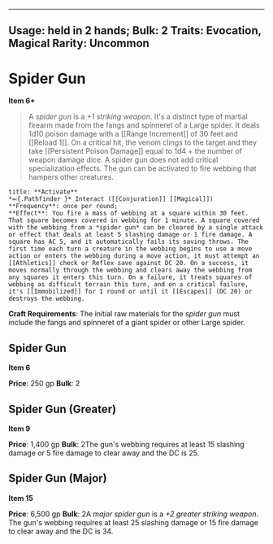 
---
Usage: held in 2 hands;
Bulk: 2
Traits: Evocation, Magical
Rarity: Uncommon
---

# Spider Gun

**Item 6+**

> A *spider gun* is a *+1 striking weapon*. It's a distinct type of martial firearm made from the fangs and spinneret of a Large spider. It deals 1d10 poison damage with a [[Range Increment]] of 30 feet and [[Reload 1]]. On a critical hit, the venom clings to the target and they take [[Persistent Poison Damage]] equal to 1d4 + the number of weapon damage dice. A spider gun does not add critical specialization effects. The gun can be activated to fire webbing that hampers other creatures.

```ad-embed-ability
title: **Activate**
*⬻{.Pathfinder }* Interact ([[Conjuration]] [[Magical]]) 
**Frequency**: once per round;
**Effect**: You fire a mass of webbing at a square within 30 feet. That square becomes covered in webbing for 1 minute. A square covered with the webbing from a *spider gun* can be cleared by a single attack or effect that deals at least 5 slashing damage or 1 fire damage. A square has AC 5, and it automatically fails its saving throws. The first time each turn a creature in the webbing begins to use a move action or enters the webbing during a move action, it must attempt an [[Athletics]] check or Reflex save against DC 20. On a success, it moves normally through the webbing and clears away the webbing from any squares it enters this turn. On a failure, it treats squares of webbing as difficult terrain this turn, and on a critical failure, it's [[Immobilized]] for 1 round or until it [[Escapes]] (DC 20) or destroys the webbing.

```

**Craft Requirements**: The initial raw materials for the *spider gun* must include the fangs and spinneret of a giant spider or other Large spider.

## Spider Gun

**Item 6**

**Price**: 250 gp
**Bulk**: 2

## Spider Gun (Greater)

**Item 9**

**Price**: 1,400 gp
**Bulk**: 2The gun's webbing requires at least 15 slashing damage or 5 fire damage to clear away and the DC is 25.

## Spider Gun (Major)

**Item 15**

**Price**: 6,500 gp
**Bulk**: 2A *major spider gun* is a *+2 greater striking weapon*. The gun's webbing requires at least 25 slashing damage or 15 fire damage to clear away and the DC is 34.
